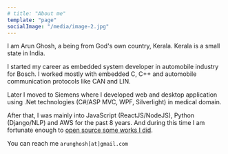 ```yaml
---
# title: "About me"
template: "page"
socialImage: "/media/image-2.jpg"
---
```


I am Arun Ghosh, a being from God's own country, Kerala. Kerala is a small state in India. 

I started my career as embedded system developer in automobile industry for 
Bosch. I worked mostly with embedded C, C++ and automobile 
communication protocols like CAN and LIN. 

Later I moved to Siemens where I developed web and desktop application using .Net technologies (C#/ASP MVC, WPF, Silverlight) in medical domain.

After that, I was mainly into JavaScript (ReactJS/NodeJS), Python (Django/NLP) and AWS for the past 8 years.
And during this time I am fortunate enough to [open source some works I did](https://github.com/arunghosh).

You can reach me ```arunghosh[at]gmail.com```
